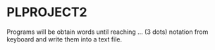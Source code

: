 # PLPROJECT2
Programs will be obtain words until reaching … (3 dots) notation from keyboard and write them into a text file.
